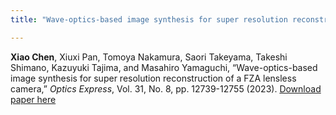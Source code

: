 ```yaml
---
title: "Wave-optics-based image synthesis for super resolution reconstruction of a FZA lensless camera"

---
```


**Xiao Chen**, Xiuxi Pan, Tomoya Nakamura, Saori Takeyama, Takeshi Shimano, Kazuyuki Tajima, and Masahiro Yamaguchi, “Wave-optics-based image synthesis for super resolution reconstruction of a FZA lensless camera,” *Optics Express*, Vol. 31, No. 8, pp. 12739-12755 (2023).
[Download paper here](https://opg.optica.org/oe/fulltext.cfm?uri=oe-31-8-12739&id=528758)